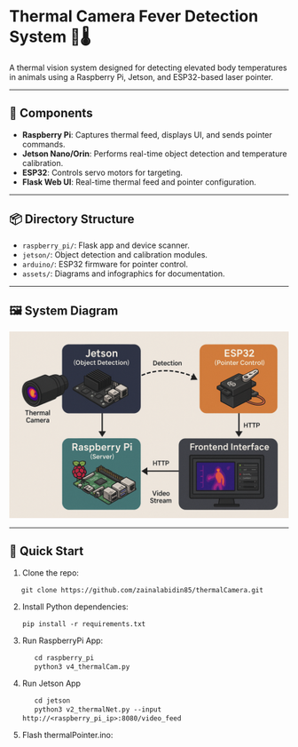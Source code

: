 # Thermal Camera Fever Detection System 🤖🌡️

A thermal vision system designed for detecting elevated body temperatures in animals using a Raspberry Pi, Jetson, and ESP32-based laser pointer.

---

## 🔧 Components

- **Raspberry Pi**: Captures thermal feed, displays UI, and sends pointer commands.
- **Jetson Nano/Orin**: Performs real-time object detection and temperature calibration.
- **ESP32**: Controls servo motors for targeting.
- **Flask Web UI**: Real-time thermal feed and pointer configuration.

---

## 📦 Directory Structure

- `raspberry_pi/`: Flask app and device scanner.
- `jetson/`: Object detection and calibration modules.
- `arduino/`: ESP32 firmware for pointer control.
- `assets/`: Diagrams and infographics for documentation.

---

## 🖼️ System Diagram

![System Architecture](assets/infoGraphic.png)


---

## 🚀 Quick Start

1. Clone the repo:
```
   git clone https://github.com/zainalabidin85/thermalCamera.git
```
2. Install Python dependencies:
   ```
   pip install -r requirements.txt
   ```
4. Run RaspberryPi App:
   ```
      cd raspberry_pi
      python3 v4_thermalCam.py
   ```
5. Run Jetson App
   ```
      cd jetson
      python3 v2_thermalNet.py --input http://<raspberry_pi_ip>:8080/video_feed
   ```
6. Flash thermalPointer.ino:
